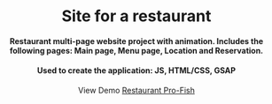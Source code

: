 <div align="center">
<h1>Site for a restaurant</h1>
<h4>Restaurant multi-page website project with animation. Includes the following pages: Main page, Menu page, Location and Reservation.</h4>
<h4>Used to create the application: JS, HTML/CSS, GSAP</h4>
<p>View Demo <a href="https://restaurant-pro-fish.glitch.me/" target="_blank">Restaurant Pro-Fish</a></p>  
</div> 
